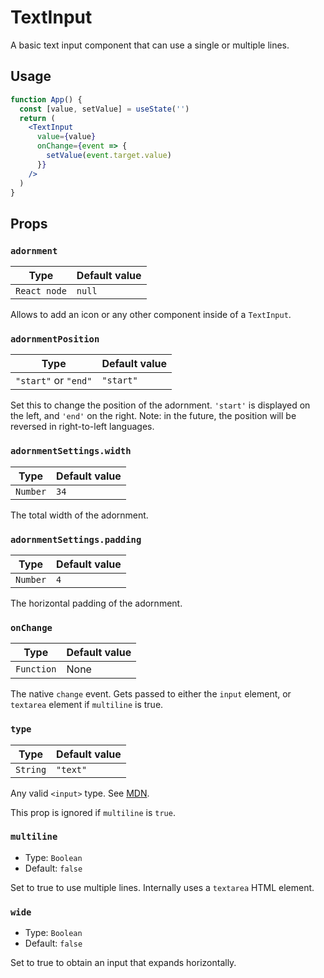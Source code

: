 # TextInput

A basic text input component that can use a single or multiple lines.

## Usage

```jsx
function App() {
  const [value, setValue] = useState('')
  return (
    <TextInput
      value={value}
      onChange={event => {
        setValue(event.target.value)
      }}
    />
  )
}
```

## Props

### `adornment`

| Type         | Default value |
| ------------ | ------------- |
| `React node` | `null`        |

Allows to add an icon or any other component inside of a `TextInput`.

### `adornmentPosition`

| Type                 | Default value |
| -------------------- | ------------- |
| `"start"` or `"end"` | `"start"`     |

Set this to change the position of the adornment. `'start'` is displayed on the left, and `'end'` on the right. Note: in the future, the position will be reversed in right-to-left languages.

### `adornmentSettings.width`

| Type     | Default value |
| -------- | ------------- |
| `Number` | `34`          |

The total width of the adornment.

### `adornmentSettings.padding`

| Type     | Default value |
| -------- | ------------- |
| `Number` | `4`           |

The horizontal padding of the adornment.

### `onChange`

| Type       | Default value |
| ---------- | ------------- |
| `Function` | None          |

The native `change` event. Gets passed to either the `input` element, or `textarea` element if `multiline` is true.

### `type`

| Type     | Default value |
| -------- | ------------- |
| `String` | `"text"`      |

Any valid `<input>` type. See [MDN](https://developer.mozilla.org/en-US/docs/Web/HTML/Element/input#Form_<input>_types).

This prop is ignored if `multiline` is `true`.

### `multiline`

- Type: `Boolean`
- Default: `false`

Set to true to use multiple lines. Internally uses a `textarea` HTML element.

### `wide`

- Type: `Boolean`
- Default: `false`

Set to true to obtain an input that expands horizontally.
